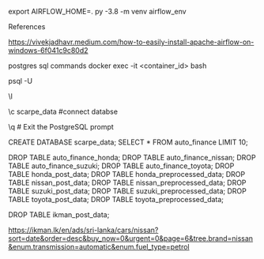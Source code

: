  export AIRFLOW_HOME=.
 py -3.8 -m venv airflow_env


 References

 https://vivekjadhavr.medium.com/how-to-easily-install-apache-airflow-on-windows-6f041c9c80d2



 postgres sql commands
  docker exec -it <container_id> bash

  psql -U <username> 

  \l

  \c scarpe_data  #connect databse

  \q  # Exit the PostgreSQL prompt


 CREATE DATABASE scarpe_data;
 SELECT * FROM auto_finance LIMIT 10;

DROP TABLE auto_finance_honda;
DROP TABLE auto_finance_nissan;
DROP TABLE auto_finance_suzuki;
DROP TABLE auto_finance_toyota;
DROP TABLE honda_post_data;
DROP TABLE honda_preprocessed_data;
DROP TABLE nissan_post_data;
DROP TABLE nissan_preprocessed_data;
DROP TABLE suzuki_post_data;
DROP TABLE suzuki_preprocessed_data;
DROP TABLE toyota_post_data;
DROP TABLE toyota_preprocessed_data;

DROP TABLE ikman_post_data; 

https://ikman.lk/en/ads/sri-lanka/cars/nissan?sort=date&order=desc&buy_now=0&urgent=0&page=6&tree.brand=nissan&enum.transmission=automatic&enum.fuel_type=petrol

